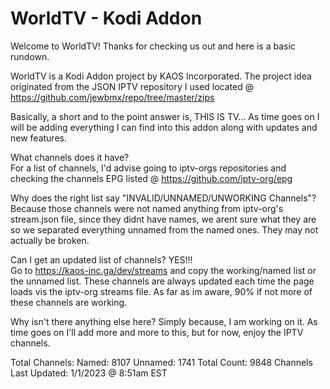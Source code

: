 # WorldTV - Kodi Addon

Welcome to WorldTV!  Thanks for checking us out and here is a basic rundown.

WorldTV is a Kodi Addon project by KAOS Incorporated.  The project idea originated from the JSON IPTV repository I used located @ https://github.com/jewbmx/repo/tree/master/zips

Basically, a short and to the point answer is, THIS IS TV...  As time goes on I will be adding everything I can find into this addon along with updates and new features.

What channels does it have?  
For a list of channels, I'd advise going to iptv-orgs repositories and checking the channels EPG listed @ https://github.com/iptv-org/epg

Why does the right list say "INVALID/UNNAMED/UNWORKING Channels"?
Because those channels were not named anything from iptv-org's stream.json file, since they didnt have names, we arent sure what they are so we separated everything unnamed from the named ones.  They may not actually be broken.

Can I get an updated list of channels?  YES!!!  
Go to https://kaos-inc.ga/dev/streams and copy the working/named list or the unnamed list.
These channels are always updated each time the page loads vis the iptv-org streams file.
As far as im aware, 90% if not more of these channels are working.



Why isn't there anything else here?  Simply because, I am working on it.  As time goes on I'll add more and more to this, but for now, enjoy the IPTV channels.


Total Channels:
Named: 8107
Unnamed: 1741
Total Count:  9848 Channels
Last Updated: 1/1/2023 @ 8:51am EST
